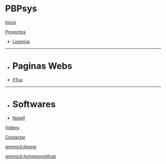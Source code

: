 # PBPsys

[Inicio](bienvenidos.md)

[Proyectos]()

  * [Licencia](gplv3.md)
  - - - -
  * # Paginas Webs
  * [IfTux](proyectos/iftux.md)
  - - - -
  * # Softwares
  * [NoteIf](proyectos/noteif.md)

[Videos](tubeteca.md)

[Contactar](contactar.md)

<!-- set a default theme -->
[gimmick:theme](cosmo)

<!-- show a fork me on github ribbon -->
[gimmick:forkmeongithub](https://github.com/iftux/pbpsys)
